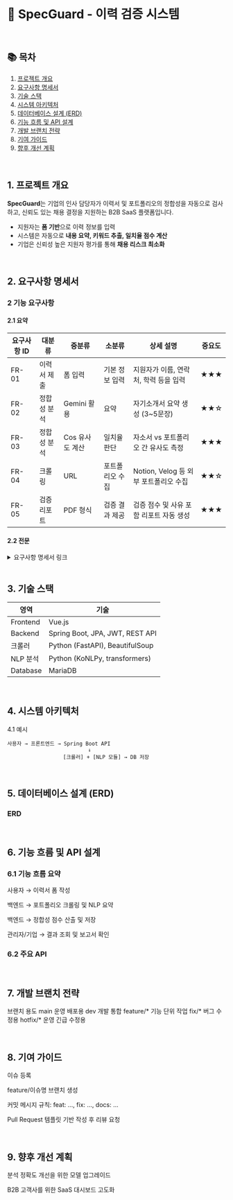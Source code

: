 # 📄 SpecGuard - 이력 검증 시스템

<br/>

## 📚 목차

1. [프로젝트 개요](#1-프로젝트-개요)  
2. [요구사항 명세서](#2-요구사항-명세서)  
3. [기술 스택](#3-기술-스택)  
4. [시스템 아키텍처](#4-시스템-아키텍처)  
5. [데이터베이스 설계 (ERD)](#5-데이터베이스-설계-erd)  
6. [기능 흐름 및 API 설계](#6-기능-흐름-및-api-설계)  
7. [개발 브랜치 전략](#7-개발-브랜치-전략)  
8. [기여 가이드](#8-기여-가이드)  
9. [향후 개선 계획](#9-향후-개선-계획)

<br/>

## <a id="1-프로젝트-개요"></a> 1. 프로젝트 개요

**SpecGuard**는 기업의 인사 담당자가 이력서 및 포트폴리오의 정합성을 자동으로 검사하고, 신뢰도 있는 채용 결정을 지원하는 B2B SaaS 플랫폼입니다.

- 지원자는 **폼 기반**으로 이력 정보를 입력
- 시스템은 자동으로 **내용 요약, 키워드 추출, 일치율 점수 계산**
- 기업은 신뢰성 높은 지원자 평가를 통해 **채용 리스크 최소화**

<br/>

## 2. 요구사항 명세서

### 2 기능 요구사항

#### 2.1 요약

| 요구사항 ID | 대분류 | 중분류 | 소분류 | 상세 설명 | 중요도 |
|-------------|--------|--------|--------|-----------|--------|
| FR-01 | 이력서 제출 | 폼 입력 | 기본 정보 입력 | 지원자가 이름, 연락처, 학력 등을 입력 | ★★★ |
| FR-02 | 정합성 분석 | Gemini 활용 | 요약 | 자기소개서 요약 생성 (3~5문장) | ★★☆ |
| FR-03 | 정합성 분석 | Cos 유사도 계산 |일치율 판단 | 자소서 vs 포트폴리오 간 유사도 측정 | ★★★ |
| FR-04 | 크롤링 | URL |포트폴리오 수집 | Notion, Velog 등 외부 포트폴리오 수집 | ★★☆ |
| FR-05 | 검증 리포트 | PDF 형식 |검증 결과 제공 | 검증 점수 및 사유 포함 리포트 자동 생성 | ★★★ |

#### 2.2 전문
<details>
<summary>요구사항 명세서 링크</summary>
<div markdown="1">
  
[요구사항 명세서](https://docs.google.com/spreadsheets/d/19jbtWr7S7CHyEFCZeZGslYqa2Hn9Dja3ce5zueu4oC8/edit?usp=sharing)
</div>
</details>

<br/>


## 3. 기술 스택

| 영역 | 기술 |
|------|------|
| Frontend | Vue.js |
| Backend | Spring Boot, JPA, JWT, REST API |
| 크롤러 | Python (FastAPI), BeautifulSoup |
| NLP 분석 | Python (KoNLPy, transformers) |
| Database | MariaDB |

<br/>

## 4. 시스템 아키텍처

4.1 예시
```plaintext
사용자 → 프론트엔드 → Spring Boot API
                          ↓
                  [크롤러] + [NLP 모듈] → DB 저장
```

<br/>


## 5. 데이터베이스 설계 (ERD)

### ERD



<br/>


## 6. 기능 흐름 및 API 설계

### 6.1 기능 흐름 요약
사용자 → 이력서 폼 작성

백엔드 → 포트폴리오 크롤링 및 NLP 요약

백엔드 → 정합성 점수 산출 및 저장

관리자/기업 → 결과 조회 및 보고서 확인

### 6.2 주요 API



<br/>

## 7. 개발 브랜치 전략
브랜치	용도
main	운영 배포용
dev	개발 통합
feature/*	기능 단위 작업
fix/*	버그 수정용
hotfix/*	운영 긴급 수정용


<br/>


## 8. 기여 가이드
이슈 등록

feature/이슈명 브랜치 생성

커밋 메시지 규칙: feat: ..., fix: ..., docs: ...

Pull Request 템플릿 기반 작성 후 리뷰 요청


<br/>


## 9. 향후 개선 계획

분석 정확도 개선을 위한 모델 업그레이드


B2B 고객사를 위한 SaaS 대시보드 고도화

<br/>
